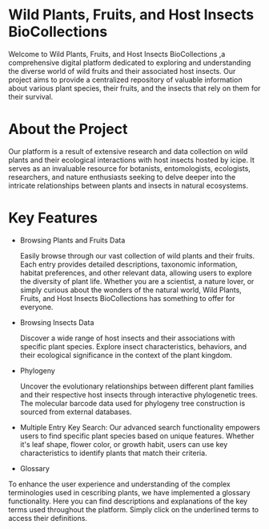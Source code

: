# Wild Plants, Fruits, and Host Insects BioCollections

Welcome to Wild Plants, Fruits, and Host Insects BioCollections ,a comprehensive digital platform dedicated to exploring and understanding the diverse world of wild fruits and their associated host insects. Our project aims to provide a centralized repository of valuable information about various plant species, their fruits, and the insects that rely on them for their survival.

# About the Project

Our platform is a result of extensive research and data collection on wild plants and their ecological interactions with host insects hosted by icipe. It serves as an invaluable resource for botanists, entomologists, ecologists, researchers, and nature enthusiasts seeking to delve deeper into the intricate relationships between plants and insects in natural ecosystems.

# Key Features

- Browsing Plants and Fruits Data

  Easily browse through our vast collection of wild plants and their fruits. Each entry provides detailed descriptions, taxonomic information, habitat preferences, and other relevant data, allowing users to explore the diversity of plant life. Whether you are a scientist, a nature lover, or simply curious about the wonders of the natural world, Wild Plants, Fruits, and Host Insects BioCollections has something to offer for everyone.

- Browsing Insects Data

  Discover a wide range of host insects and their associations with specific plant species. Explore insect characteristics, behaviors, and their ecological significance in the context of the plant kingdom.

- Phylogeny

  Uncover the evolutionary relationships between different plant families and their respective host insects through interactive phylogenetic trees. The molecular barcode data used for phylogeny tree construction is sourced from external databases.

- Multiple Entry Key Search: Our advanced search functionality empowers users to find specific plant species based on unique features. Whether it's leaf shape, flower color, or growth habit, users can use key characteristics to identify plants that match their criteria.

- Glossary

To enhance the user experience and understanding of the complex terminologies used in cescribing plants, we have implemented a glossary functionality. Here you can find descriptions and explanations of the key terms used throughout the platform. Simply click on the underlined terms to access their definitions.
